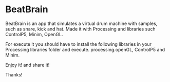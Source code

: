 BeatBrain
=========

BeatBrain is an app that simulates a virtual drum machine with samples, such as snare, kick and hat.
Made it with Processing and libraries such ControlP5, Minim, OpenGL.

For execute it you should have to install the following libraries in your Processing libraries folder and execute. processing.openGL, ControlP5 and Minim.

Enjoy it! and share it!

Thanks!
